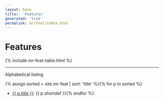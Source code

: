 ```yaml
---
layout: base
title:  'Features'
generated: 'true'
permalink: mr/feat/index.html
---
```


# Features

{% include mr-feat-table.html %}

----------

Alphabetical listing

{% assign sorted = site.mr-feat | sort: 'title' %}{% for p in sorted %}
* [{{ p.title }}](): {{ p.shortdef }}{% endfor %}
